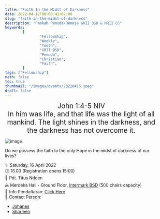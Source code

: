 ```yaml
---
title: "Faith In the Midst of Darkness"
date: 2022-04-12T00:00:41+07:00
slug: "faith-in-the-midst-of-darkness"
description: "Paskah Pemuda/Remaja GRII BSD & MRII GS"
keywords:
        [
                "Fellowship",
                "Weekly",
                "Youth",
                "GRII BSD",
                "Pemuda",
                "Christian",
                "Faith",
        ]
tags: ["Fellowship"]
math: false
toc: true
thumbnail: "/images/events/20220416.jpeg"
draft: false
---
```


<div style="text-align: center; font-size: 1.4rem">John 1:4-5 NIV <br>
In him was life, and that life was the light of all mankind. The light shines in the darkness, and the darkness has not overcome it.
</div>

![image](/images/events/20220416.jpeg)

Do we possess the faith to the only Hope in the midst of darkness of our lives?

✨ Saturday, 16 April 2022\
🕓 16.00 (Registration opens 15:00)\
📖 Pdt. Titus Ndoen\
⛪ Merdeka Hall - Ground Floor, [Intermark BSD](https://bit.ly/LokasiIntermark) (500 chairs capacity)\
📝 Info Pendaftaran: [Click Here](https://docs.google.com/forms/d/e/1FAIpQLSe7RbsrSknBNBnVz6-0fmoqG03JVXDMhmNzjLjMNHDLWNz20Q/viewform)\
📱 Contact Person:
- [Johanes](https://wa.me/6281296968779)
- [Sharleen](https://wa.me/6281290199606)
